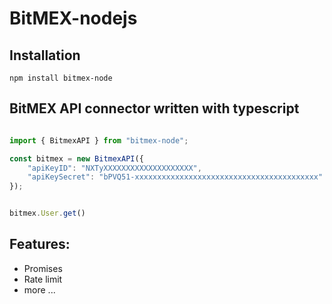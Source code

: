 # BitMEX-nodejs

## Installation

`npm install bitmex-node`

## BitMEX API connector written with typescript

```typescript

import { BitmexAPI } from "bitmex-node";

const bitmex = new BitmexAPI({
    "apiKeyID": "NXTyXXXXXXXXXXXXXXXXXXXX",
    "apiKeySecret": "bPVQ51-xxxxxxxxxxxxxxxxxxxxxxxxxxxxxxxxxxxxxxxxx"
});


bitmex.User.get()
```

## Features:

- Promises
- Rate limit
- more ...

